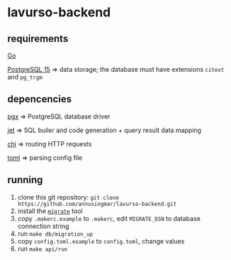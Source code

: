 # lavurso-backend

## requirements

[Go](https://go.dev)

[PostgreSQL 15](https://www.postgresql.org) => data storage; the database must have extensions `citext` and `pg_trgm`

## depencencies

[pgx](https://github.com/jackc/pgx) => PostgreSQL database driver

[jet](https://github.com/go-jet/jet) => SQL builer and code generation + query result data mapping

[chi](https://github.com/go-chi/chi) => routing HTTP requests

[toml](https://github.com/BurntSushi/toml) => parsing config file

## running

1.  clone this git repository: `git clone https://github.com/annusingmar/lavurso-backend.git`
2.  install the [`migrate`](https://github.com/golang-migrate/migrate) tool
3.  copy `.makerc.example` to `.makerc`, edit `MIGRATE_DSN` to database connection string
4.  run `make db/migration_up`
5.  copy `config.toml.example` to `config.toml`, change values
6.  run `make api/run`
